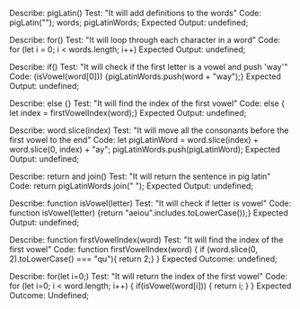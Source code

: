 Describe: pigLatin()
Test: "It will add definitions to the words"
Code: pigLatin(""); words; pigLatinWords;
Expected Output: undefined;

Describe: for()
Test: "It will loop through each character in a word"
Code: for (let i = 0; i < words.length; i++)
Expected Output: undefined;

Describe: if()
Test: "It will check if the first letter is a vowel and push 'way'"
Code: (isVowel(word[0])) {pigLatinWords.push(word + "way");}
Expected Output: undefined;

Describe: else {}
Test: "It will find the index of the first vowel"
Code: else { let index = firstVowelIndex(word);}
Expected Output: undefined;

Describe: word.slice(index)
Test: "It will move all the consonants before the first vowel to the end"
Code: let pigLatinWord = word.slice(index) + word.slice(0, index) + "ay"; pigLatinWords.push(pigLatinWord);
Expected Output: undefined;

Describe: return and join()
Test: "It will return the sentence in pig latin"
Code: return pigLatinWords.join(" ");
Expected Output: undefined;

Describe: function isVowel(letter)
Test: "It will check if letter is vowel"
Code: function isVowel(letter) {return "aeiou".includes.toLowerCase());}
Expected Output: undefined;

Describe: function firstVowelIndex(word)
Test: "It will find the index of the first vowel"
Code: function firstVowelIndex(word) {
  if (word.slice(0, 2).toLowerCase() === "qu"){ return 2;}
} Expected Outcome: undefined;

Describe: for(let i=0;)
Test: "It will return the index of the first vowel"
Code: for (let i=0; i < word.length; i++) {
  if(isVowel(word[i])) {
    return i;
  }
} Expected Outcome: Undefined;

